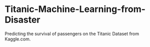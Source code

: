 # Titanic-Machine-Learning-from-Disaster
Predicting the survival of passengers on the Titanic Dataset from Kaggle.com.
